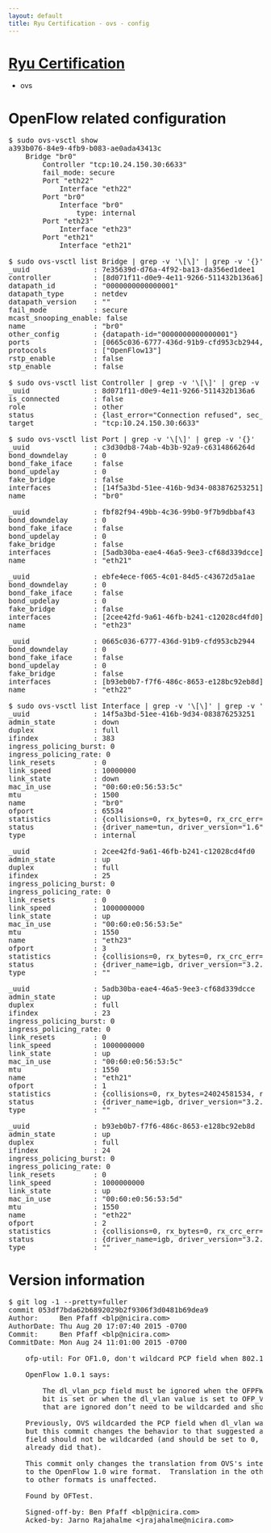 ```yaml
---
layout: default
title: Ryu Certification - ovs - config
---
```

# [Ryu Certification](http://osrg.github.io/ryu/certification.html)
* ovs 

# OpenFlow related configuration
<pre>
$ sudo ovs-vsctl show
a393b076-84e9-4fb9-b083-ae0ada43413c
    Bridge "br0"
        Controller "tcp:10.24.150.30:6633"
        fail_mode: secure
        Port "eth22"
            Interface "eth22"
        Port "br0"
            Interface "br0"
                type: internal
        Port "eth23"
            Interface "eth23"
        Port "eth21"
            Interface "eth21"

$ sudo ovs-vsctl list Bridge | grep -v '\[\]' | grep -v '{}'
_uuid               : 7e35639d-d76a-4f92-ba13-da356ed1dee1
controller          : [8d071f11-d0e9-4e11-9266-511432b136a6]
datapath_id         : "0000000000000001"
datapath_type       : netdev
datapath_version    : "<built-in>"
fail_mode           : secure
mcast_snooping_enable: false
name                : "br0"
other_config        : {datapath-id="0000000000000001"}
ports               : [0665c036-6777-436d-91b9-cfd953cb2944, c3d30db8-74ab-4b3b-92a9-c6314866264d, ebfe4ece-f065-4c01-84d5-c43672d5a1ae, fbf82f94-49bb-4c36-99b0-9f7b9dbbaf43]
protocols           : ["OpenFlow13"]
rstp_enable         : false
stp_enable          : false

$ sudo ovs-vsctl list Controller | grep -v '\[\]' | grep -v '{}'
_uuid               : 8d071f11-d0e9-4e11-9266-511432b136a6
is_connected        : false
role                : other
status              : {last_error="Connection refused", sec_since_disconnect="3", state=BACKOFF}
target              : "tcp:10.24.150.30:6633"

$ sudo ovs-vsctl list Port | grep -v '\[\]' | grep -v '{}'
_uuid               : c3d30db8-74ab-4b3b-92a9-c6314866264d
bond_downdelay      : 0
bond_fake_iface     : false
bond_updelay        : 0
fake_bridge         : false
interfaces          : [14f5a3bd-51ee-416b-9d34-083876253251]
name                : "br0"

_uuid               : fbf82f94-49bb-4c36-99b0-9f7b9dbbaf43
bond_downdelay      : 0
bond_fake_iface     : false
bond_updelay        : 0
fake_bridge         : false
interfaces          : [5adb30ba-eae4-46a5-9ee3-cf68d339dcce]
name                : "eth21"

_uuid               : ebfe4ece-f065-4c01-84d5-c43672d5a1ae
bond_downdelay      : 0
bond_fake_iface     : false
bond_updelay        : 0
fake_bridge         : false
interfaces          : [2cee42fd-9a61-46fb-b241-c12028cd4fd0]
name                : "eth23"

_uuid               : 0665c036-6777-436d-91b9-cfd953cb2944
bond_downdelay      : 0
bond_fake_iface     : false
bond_updelay        : 0
fake_bridge         : false
interfaces          : [b93eb0b7-f7f6-486c-8653-e128bc92eb8d]
name                : "eth22"

$ sudo ovs-vsctl list Interface | grep -v '\[\]' | grep -v '{}'
_uuid               : 14f5a3bd-51ee-416b-9d34-083876253251
admin_state         : down
duplex              : full
ifindex             : 383
ingress_policing_burst: 0
ingress_policing_rate: 0
link_resets         : 0
link_speed          : 10000000
link_state          : down
mac_in_use          : "00:60:e0:56:53:5c"
mtu                 : 1500
name                : "br0"
ofport              : 65534
statistics          : {collisions=0, rx_bytes=0, rx_crc_err=0, rx_dropped=0, rx_errors=0, rx_frame_err=0, rx_over_err=0, rx_packets=0, tx_bytes=0, tx_dropped=0, tx_errors=0, tx_packets=0}
status              : {driver_name=tun, driver_version="1.6", firmware_version="N/A"}
type                : internal

_uuid               : 2cee42fd-9a61-46fb-b241-c12028cd4fd0
admin_state         : up
duplex              : full
ifindex             : 25
ingress_policing_burst: 0
ingress_policing_rate: 0
link_resets         : 0
link_speed          : 1000000000
link_state          : up
mac_in_use          : "00:60:e0:56:53:5e"
mtu                 : 1550
name                : "eth23"
ofport              : 3
statistics          : {collisions=0, rx_bytes=0, rx_crc_err=0, rx_dropped=0, rx_errors=0, rx_frame_err=0, rx_over_err=0, rx_packets=0, tx_bytes=1176922500, tx_dropped=0, tx_errors=0, tx_packets=784615}
status              : {driver_name=igb, driver_version="3.2.10-k", firmware_version="2.10-9"}
type                : ""

_uuid               : 5adb30ba-eae4-46a5-9ee3-cf68d339dcce
admin_state         : up
duplex              : full
ifindex             : 23
ingress_policing_burst: 0
ingress_policing_rate: 0
link_resets         : 0
link_speed          : 1000000000
link_state          : up
mac_in_use          : "00:60:e0:56:53:5c"
mtu                 : 1550
name                : "eth21"
ofport              : 1
statistics          : {collisions=0, rx_bytes=24024581534, rx_crc_err=0, rx_dropped=0, rx_errors=0, rx_frame_err=0, rx_over_err=0, rx_packets=16026376, tx_bytes=0, tx_dropped=0, tx_errors=0, tx_packets=0}
status              : {driver_name=igb, driver_version="3.2.10-k", firmware_version="2.10-9"}
type                : ""

_uuid               : b93eb0b7-f7f6-486c-8653-e128bc92eb8d
admin_state         : up
duplex              : full
ifindex             : 24
ingress_policing_burst: 0
ingress_policing_rate: 0
link_resets         : 0
link_speed          : 1000000000
link_state          : up
mac_in_use          : "00:60:e0:56:53:5d"
mtu                 : 1550
name                : "eth22"
ofport              : 2
statistics          : {collisions=0, rx_bytes=0, rx_crc_err=0, rx_dropped=0, rx_errors=0, rx_frame_err=0, rx_over_err=0, rx_packets=0, tx_bytes=18089315792, tx_dropped=0, tx_errors=0, tx_packets=12064077}
status              : {driver_name=igb, driver_version="3.2.10-k", firmware_version="2.10-9"}
type                : ""
</pre>

# Version information
<pre>
$ git log -1 --pretty=fuller
commit 053df7bda62b6892029b2f9306f3d0481b69dea9
Author:     Ben Pfaff &lt;blp@nicira.com&gt;
AuthorDate: Thu Aug 20 17:07:40 2015 -0700
Commit:     Ben Pfaff &lt;blp@nicira.com&gt;
CommitDate: Mon Aug 24 11:01:00 2015 -0700

    ofp-util: For OF1.0, don't wildcard PCP field when 802.1Q header absent.
    
    OpenFlow 1.0.1 says:
    
        The dl_vlan_pcp field must be ignored when the OFPFW_DL_VLAN wildcard
        bit is set or when the dl_vlan value is set to OFP_VLAN_NONE.  Fields
        that are ignored don’t need to be wildcarded and should be set to 0.
    
    Previously, OVS wildcarded the PCP field when dl_vlan was OFP_VLAN_NONE,
    but this commit changes the behavior to that suggested above: the PCP
    field should not be wildcarded &#40;and should be set to 0, but the code
    already did that&#41;.
    
    This commit only changes the translation from OVS's internal flow format
    to the OpenFlow 1.0 wire format.  Translation in the other direction and
    to other formats is unaffected.
    
    Found by OFTest.
    
    Signed-off-by: Ben Pfaff &lt;blp@nicira.com&gt;
    Acked-by: Jarno Rajahalme &lt;jrajahalme@nicira.com&gt;
</pre>
